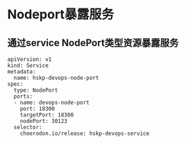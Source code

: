 # Nodeport暴露服务

## 通过service NodePort类型资源暴露服务
```
apiVersion: v1
kind: Service
metadata:
  name: hskp-devops-node-port
spec:
  type: NodePort
  ports:
  - name: devops-node-port
    port: 18300
    targetPort: 18300
    nodePort: 30123
  selector:
    choerodon.io/release: hskp-devops-service
```